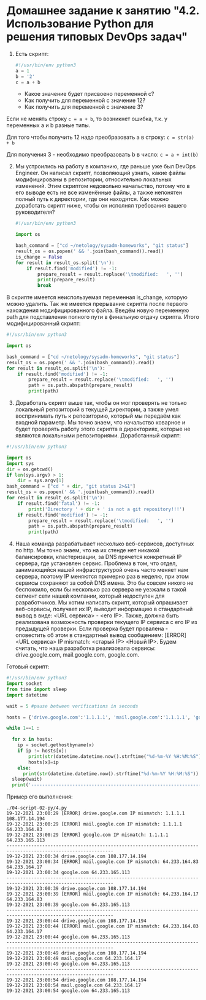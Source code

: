 # Домашнее задание к занятию "4.2. Использование Python для решения типовых DevOps задач"

1. Есть скрипт:
	```python
    #!/usr/bin/env python3
	a = 1
	b = '2'
	c = a + b
	```
	* Какое значение будет присвоено переменной c?
	* Как получить для переменной c значение 12?
	* Как получить для переменной c значение 3?

Если не менять  строку ```c = a + b```, то возникнет ошибка, т.к. у переменных  a и b разные типы.

Для того чтобы получить 12 надо преобразовать a в строку: ```c = str(a) + b```

Для получения 3 - необходимо преобразовать b в число: ```c = a + int(b)```


2. Мы устроились на работу в компанию, где раньше уже был DevOps Engineer. Он написал скрипт, позволяющий узнать, какие файлы модифицированы в репозитории, относительно локальных изменений. Этим скриптом недовольно начальство, потому что в его выводе есть не все изменённые файлы, а также непонятен полный путь к директории, где они находятся. Как можно доработать скрипт ниже, чтобы он исполнял требования вашего руководителя?

	```python
    #!/usr/bin/env python3

    import os

	bash_command = ["cd ~/netology/sysadm-homeworks", "git status"]
	result_os = os.popen(' && '.join(bash_command)).read()
    is_change = False
	for result in result_os.split('\n'):
        if result.find('modified') != -1:
            prepare_result = result.replace('\tmodified:   ', '')
            print(prepare_result)
            break

	```
В скрипте имеется неиспользуемая переменная is_change, которую можно удалить. Так же имеется прерывание скрипта после
первого нахождения модифицированного файла. Введём новую переменную path для подставления полного пути в финальную отдачу скрипта.
Итого модифицированный скрипт:

```python
#!/usr/bin/env python3

import os

bash_command = ["cd ~/netology/sysadm-homeworks", "git status"]
result_os = os.popen(' && '.join(bash_command)).read()
for result in result_os.split('\n'):
    if result.find('modified') != -1:
        prepare_result = result.replace('\tmodified:   ', '')
        path = os.path.abspath(prepare_result)
        print(path)       
```

3. Доработать скрипт выше так, чтобы он мог проверять не только локальный репозиторий в текущей директории, а также умел воспринимать путь к репозиторию, который мы передаём как входной параметр. Мы точно знаем, что начальство коварное и будет проверять работу этого скрипта в директориях, которые не являются локальными репозиториями.
Доработанный скрипт:
```python
#!/usr/bin/env python3

import os
import sys
dir = os.getcwd()
if len(sys.argv) > 1:
    dir = sys.argv[1]
bash_command = ["cd " + dir, "git status 2>&1"]
result_os = os.popen(' && '.join(bash_command)).read()
for result in result_os.split('\n'):
    if result.find('fatal') != -1:
        print('Directory ' + dir + ' is not a git repository!!!')
    if result.find('modified') != -1:
        prepare_result = result.replace('\tmodified:   ', '')
        path = os.path.abspath(prepare_result)
        print(path)
```


4. Наша команда разрабатывает несколько веб-сервисов, доступных по http. Мы точно знаем, что на их стенде нет никакой балансировки, кластеризации, за DNS прячется конкретный IP сервера, где установлен сервис. Проблема в том, что отдел, занимающийся нашей инфраструктурой очень часто меняет нам сервера, поэтому IP меняются примерно раз в неделю, при этом сервисы сохраняют за собой DNS имена. Это бы совсем никого не беспокоило, если бы несколько раз сервера не уезжали в такой сегмент сети нашей компании, который недоступен для разработчиков. Мы хотим написать скрипт, который опрашивает веб-сервисы, получает их IP, выводит информацию в стандартный вывод в виде: <URL сервиса> - <его IP>. Также, должна быть реализована возможность проверки текущего IP сервиса c его IP из предыдущей проверки. Если проверка будет провалена - оповестить об этом в стандартный вывод сообщением: [ERROR] <URL сервиса> IP mismatch: <старый IP> <Новый IP>. Будем считать, что наша разработка реализовала сервисы: drive.google.com, mail.google.com, google.com.

Готовый скрипт:

```python
#!/usr/bin/env python3
import socket
from time import sleep
import datetime

wait = 5 #pause between verifications in seconds

hosts = {'drive.google.com':'1.1.1.1', 'mail.google.com':'1.1.1.1', 'google.com':'1.1.1.1'}

while 1==1 :

  for x in hosts:
    ip = socket.gethostbyname(x)
    if ip != hosts[x]:
        print(str(datetime.datetime.now().strftime("%d-%m-%Y %H:%M:%S")) +' [ERROR] ' + str(x) +' IP mismatch: '+ hosts[x]+' '+ip)
        hosts[x]=ip
    else:
      print(str(datetime.datetime.now().strftime("%d-%m-%Y %H:%M:%S")) + ' ' + str(x) + ' ' +ip)
  sleep(wait)
  print('-------------------------------------------------------------------------------------------------------------')
```
Пример его выполнения:

```shell
./04-script-02-py/4.py 
19-12-2021 23:00:29 [ERROR] drive.google.com IP mismatch: 1.1.1.1 108.177.14.194
19-12-2021 23:00:29 [ERROR] mail.google.com IP mismatch: 1.1.1.1 64.233.164.83
19-12-2021 23:00:29 [ERROR] google.com IP mismatch: 1.1.1.1 64.233.165.113
-------------------------------------------------------------------------------------------------------------
19-12-2021 23:00:34 drive.google.com 108.177.14.194
19-12-2021 23:00:34 [ERROR] mail.google.com IP mismatch: 64.233.164.83 64.233.164.17
19-12-2021 23:00:34 google.com 64.233.165.113
-------------------------------------------------------------------------------------------------------------
19-12-2021 23:00:39 drive.google.com 108.177.14.194
19-12-2021 23:00:39 [ERROR] mail.google.com IP mismatch: 64.233.164.17 64.233.164.83
19-12-2021 23:00:39 google.com 64.233.165.113
-------------------------------------------------------------------------------------------------------------
19-12-2021 23:00:44 drive.google.com 108.177.14.194
19-12-2021 23:00:44 [ERROR] mail.google.com IP mismatch: 64.233.164.83 64.233.164.17
19-12-2021 23:00:44 google.com 64.233.165.113
-------------------------------------------------------------------------------------------------------------
19-12-2021 23:00:49 drive.google.com 108.177.14.194
19-12-2021 23:00:49 mail.google.com 64.233.164.17
19-12-2021 23:00:49 google.com 64.233.165.113
-------------------------------------------------------------------------------------------------------------
19-12-2021 23:00:54 drive.google.com 108.177.14.194
19-12-2021 23:00:54 mail.google.com 64.233.164.17
19-12-2021 23:00:54 google.com 64.233.165.113

```